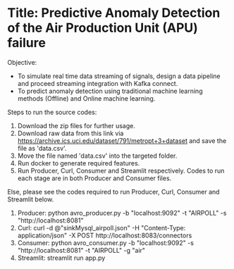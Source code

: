 # Title: Predictive Anomaly Detection of the Air Production Unit (APU) failure

Objective: 
- To simulate real time data streaming of signals, design a data pipeline and proceed streaming integration with Kafka connect.
- To predict anomaly detection using traditional machine learning methods (Offline) and Online machine learning.

Steps to run the source codes:

1. Download the zip files for further usage.
2. Download raw data from this link via https://archive.ics.uci.edu/dataset/791/metropt+3+dataset and save the file as 'data.csv'.
3. Move the file named 'data.csv' into the targeted folder.
4. Run docker to generate required features.
5. Run Producer, Curl, Consumer and Streamlit respectively. Codes to run each stage are in both Producer and Consumer files.

Else, please see the codes required to run Producer, Curl, Consumer and Streamlit below.
1. Producer: python avro_producer.py -b "localhost:9092" -t "AIRPOLL" -s "http://localhost:8081"
2. Curl: curl -d @"sinkMysql_airpoll.json" -H "Content-Type: application/json" -X POST http://localhost:8083/connectors
3. Consumer: python avro_consumer.py -b "localhost:9092" -s "http://localhost:8081" -t "AIRPOLL" -g "air"
4. Streamlit: streamlit run app.py
